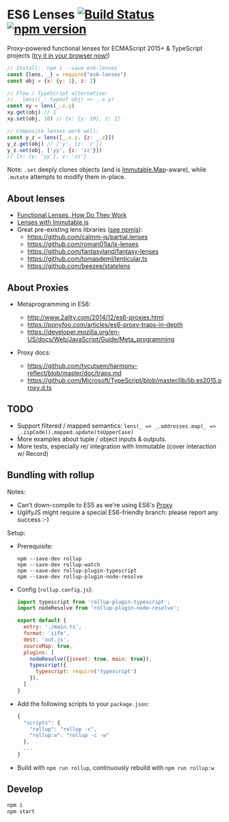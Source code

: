 # ES6 Lenses [![Build Status](https://travis-ci.org/ochafik/es6-lenses.svg?branch=master)](https://travis-ci.org/ochafik/es6-lenses) [![npm version](https://badge.fury.io/js/es6-lenses.svg)](https://badge.fury.io/js/es6-lenses)

Proxy-powered functional lenses for ECMAScript 2015+ & TypeScript projects ([try it in your browser now!](https://runkit.com/npm/es6-lenses))

```js
// Install: `npm i --save es6-lenses`
const {lens, _} = require("es6-lenses")
const obj = {x: {y: 1}, z: 2}

// Flow / TypeScript alternative:
//   lens((_: typeof obj) => _.x.y)
const xy = lens(_.x.y)
xy.get(obj) // 1
xy.set(obj, 10) // {x: {y: 10}, z: 2}

// Composite lenses work well:
const y_z = lens([_.x.y, {z: _.z}])
y_z.get(obj) // ['y', {z: 'z'}]
y_z.set(obj, ['yy', {z: 'zz'}])
// {x: {y: 'yy'}, z: 'zz'}
```

Note: `.set` deeply clones objects (and is [Immutable.Map](https://facebook.github.io/immutable-js/docs/#/Map)-aware), while `.mutate` attempts to modify them in-place.

## About lenses

- [Functional Lenses, How Do They Work
](https://medium.com/@dtipson/functional-lenses-d1aba9e52254#.gh2bl2ym4)
- [Lenses with Immutable.js
](https://medium.com/@drboolean/lenses-with-immutable-js-9bda85674780#.r2a8on3rh)
- Great pre-existing lens libraries ([see npmjs](https://www.npmjs.com/search?q=lenses)):
  - https://github.com/calmm-js/partial.lenses
  - https://github.com/roman01la/js-lenses
  - https://github.com/fantasyland/fantasy-lenses
  - https://github.com/tomasdeml/lenticular.ts
  - https://github.com/beezee/statelens

## About Proxies

- Metaprogramming in ES6:
  - http://www.2ality.com/2014/12/es6-proxies.html
  - https://ponyfoo.com/articles/es6-proxy-traps-in-depth
  - https://developer.mozilla.org/en-US/docs/Web/JavaScript/Guide/Meta_programming

- Proxy docs:
  - https://github.com/tvcutsem/harmony-reflect/blob/master/doc/traps.md
  - https://github.com/Microsoft/TypeScript/blob/master/lib/lib.es2015.proxy.d.ts

## TODO

- Support filtered / mapped semantics: `lens(_ => _.addresses.map(_ => _.zipCode)).mapped.update(toUpperCase)`
- More examples about tuple / object inputs & outputs.
- More tests, especially re/ integration with Immutable (cover interaction w/ Record)

##  Bundling with rollup

Notes:

- Can't down-compile to ES5 as we're using ES6's [Proxy](https://developer.mozilla.org/en-US/docs/Web/JavaScript/Reference/Global_Objects/Proxy)
- UglifyJS might require a special ES6-friendly branch: please report any success :-)

Setup:

- Prerequisite:

  ```
  npm --save-dev rollup
  npm --save-dev rollup-watch
  npm --save-dev rollup-plugin-typescript
  npm --save-dev rollup-plugin-node-resolve
  ```

- Config (`rollup.config.js`):

  ```js
  import typescript from 'rollup-plugin-typescript';
  import nodeResolve from 'rollup-plugin-node-resolve';

  export default {
    entry: './main.ts',
    format: 'iife',
    dest: 'out.js',
    sourceMap: true,
    plugins: [
      nodeResolve({jsnext: true, main: true}),
      typescript({
        typescript: require('typescript')
      }),
    ]
  }
  ```

- Add the following scripts to your `package.json`:

  ```js
  {
    "scripts": {
      "rollup": "rollup -c",
      "rollup:w": "rollup -c -w"
    },
    ...
  }
  ```

- Build with `npm run rollup`, continuously rebuild with `npm run rollup:w`

## Develop

```bash
npm i
npm start
```
